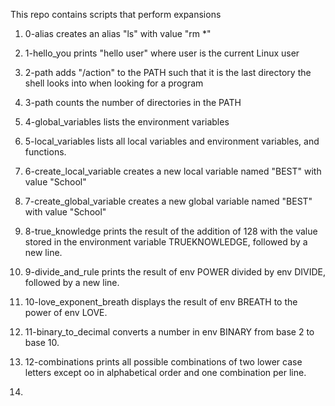 This repo contains scripts that perform expansions

1. 0-alias creates an alias "ls" with value "rm *"

2. 1-hello_you prints "hello user" where user is the current Linux user

3. 2-path adds "/action" to the PATH such that it is the last directory the shell looks into when looking for a program

4. 3-path counts the number of directories in the PATH

5. 4-global_variables lists the environment variables

6. 5-local_variables lists all local variables and environment variables, and functions.

7. 6-create_local_variable creates a new local variable named "BEST" with value "School"

8. 7-create_global_variable creates a new global variable named "BEST" with value "School"

9. 8-true_knowledge prints the result of the addition of 128 with the value stored in the environment variable TRUEKNOWLEDGE, followed by a new line.

10. 9-divide_and_rule prints the result of env POWER divided by env DIVIDE, followed by a new line.

11. 10-love_exponent_breath displays the result of env BREATH to the power of env LOVE.

12. 11-binary_to_decimal converts a number in env BINARY from base 2 to base 10.

13. 12-combinations prints all possible combinations of two lower case letters except oo in alphabetical order and one combination per line.

14. 
